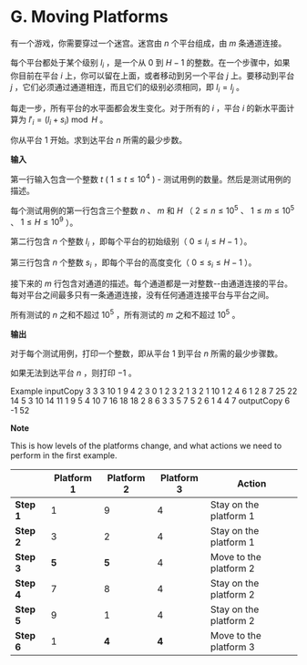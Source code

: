 # G. Moving Platforms

有一个游戏，你需要穿过一个迷宫。迷宫由 $n$ 个平台组成，由 $m$ 条通道连接。

每个平台都处于某个级别 $l_i$ ，是一个从 $0$ 到 $H - 1$ 的整数。在一个步骤中，如果你目前在平台 $i$ 上，你可以留在上面，或者移动到另一个平台 $j$ 上。要移动到平台 $j$ ，它们必须通过通道相连，而且它们的级别必须相同，即 $l_i = l_j$ 。

每走一步，所有平台的水平面都会发生变化。对于所有的 $i$ ，平台 $i$ 的新水平面计算为 $l'_i = (l_i + s_i) \bmod H$ 。

你从平台 $1$ 开始。求到达平台 $n$ 所需的最少步数。

**输入**

第一行输入包含一个整数 $t$ ( $1 \le t \le 10^4$ ) - 测试用例的数量。然后是测试用例的描述。

每个测试用例的第一行包含三个整数 $n$ 、 $m$ 和 $H$ （ $2 \le n \le 10^5$ 、 $1 \le m \le 10^5$ 、 $1 \le H \le 10^9$ ）。

第二行包含 $n$ 个整数 $l_i$ ，即每个平台的初始级别（ $0 \le l_i \le H-1$ ）。

第三行包含 $n$ 个整数 $s_i$ ，即每个平台的高度变化（ $0 \le s_i \le H-1$ ）。

接下来的 $m$ 行包含对通道的描述。每个通道都是一对整数--由通道连接的平台。每对平台之间最多只有一条通道连接，没有任何通道连接平台与平台之间。

所有测试的 $n$ 之和不超过 $10^5$ ，所有测试的 $m$ 之和不超过 $10^5$ 。

**输出**

对于每个测试用例，打印一个整数，即从平台 $1$ 到平台 $n$ 所需的最少步骤数。

如果无法到达平台 $n$ ，则打印 $-1$ 。

Example
inputCopy
3
3 3 10
1 9 4
2 3 0
1 2
3 2
1 3
2 1 10
1 2
4 6
1 2
8 7 25
22 14 5 3 10 14 11 1
9 5 4 10 7 16 18 18
2 8
6 3
3 5
7 5
2 6
1 4
4 7
outputCopy
6
-1
52


**Note**

This is how levels of the platforms change, and what actions we need to perform in the first example.

|  | **Platform 1** | **Platform 2** | **Platform 3** | **Action** |
|  --- | --- | --- | --- | ---  |
| **Step 1** | 1 | 9 | 4 | Stay on the platform 1 |
| **Step 2** | 3 | 2 | 4 | Stay on the platform 1 |
| **Step 3** | **5** | **5** | 4 | Move to the platform 2 |
| **Step 4** | 7 | 8 | 4 | Stay on the platform 2 |
| **Step 5** | 9 | 1 | 4 | Stay on the platform 2 |
| **Step 6** | 1 | **4** | **4** | Move to the platform 3 |